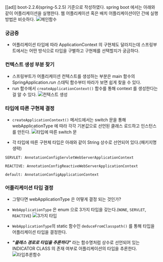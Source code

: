 [[ad]]
boot-2.2.6(spring-5.2.5) 기준으로 작성하였다. 
spring boot 에서는 아래와 같이 어플리케이션을 실행한다. 웹 어플리케이션 혹은 배치 어플리케이션이던 간에 실행 방법은 비슷하다.
![메인함수](https://t1.daumcdn.net/cfile/tistory/99740A4C5E8B597C09)

### 궁금증
- 어플리케이션 타입에 따라 ApplicationContext 의 구현체도 달라지는데 스프링부트에서는 어떤 방식으로 타입을 구별하고 구현체를 선택할지가 궁금하다.

### 컨텍스트 생성 부분 찾기
- 스프링부트가 어플리케이션 컨텍스트를 생성하는 부분은 main 함수의 SpringApplication._run_ 스태틱 함수부터 따라가 보면 쉽게 찾을 수 있다.
- run 함수에서 ```createApplicationContext()``` 함수를 통해 context 를 생성한다는 걸 알 수 있다.
![컨텍스트 생성](https://t1.daumcdn.net/cfile/tistory/99676E335E8B597C0A)

### 타입에 따른 구현체 결정
- ```createApplicationContext()``` 메서드에서는 switch 문을 통해 webApplicationType 에 따라 각각 기본값으로 선언된 클래스 로드하고 인스턴스를 만든다.
![타입에 따른 switch 문](https://t1.daumcdn.net/cfile/tistory/990837395E8B597C2D)

- 각 타입에 따른 구현체 타입은 아래와 같이 String 상수로 선언되어 있다.(패키지명 생략)
```
SERVLET: AnnotationConfigServletWebServerApplicationContext

REACTIVE: AnnotationConfigReactiveWebServerApplicationContext

default: AnnotationConfigApplicationContext
```

### 어플리케이션 타입 결정
- 그렇다면 webApplicationType 은 어떻게 결정 되는 것인가?
- ```WebApplicationType``` 은 enum 으로 3가지 타입을 갖는다.(```NONE```, ```SERVLET```, ```REACTIVE```)
![3가지 타입](https://t1.daumcdn.net/cfile/tistory/99E39E3A5E8B597C29)

- ```WebApplicationType```의 static 함수인 ```deduceFromClasspath()``` 를 통해 타입을 어플리케이션 타입을 결정한다.
- ***"클래스 경로로 타입을 추론하다"*** 라는 함수명처럼 상수로 선언되어 있는 INDICATOR CLASS 의 존재 여부로 어플리케이션의 타입을 추론한다.
![타입추론함수](https://t1.daumcdn.net/cfile/tistory/992E433E5E8B597C0F)

